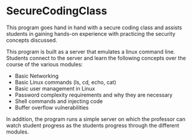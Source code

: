 # SecureCodingClass
This program goes hand in hand with a secure coding class and assists students in gaining hands-on experience with practicing the security concepts discussed.

This program is built as a server that emulates a linux command line. Students connect to the server and learn the following concepts over the course of the various modules:
- Basic Networking
- Basic Linux commands (ls, cd, echo, cat)
- Basic user management in Linux
- Password complexity requirements and why they are necessary
- Shell commands and injecting code
- Buffer overflow vulnerabilities

In addition, the program runs a simple server on which the professor can watch student progress as the students progress through the different modules.
